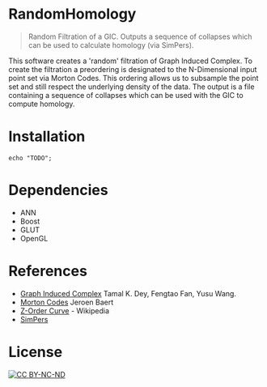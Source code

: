# RandomHomology
> Random Filtration of a GIC. Outputs a sequence of collapses which can be used to 
calculate homology (via SimPers).

This software creates a 'random' filtration of Graph Induced Complex. To create the 
filtration a preordering is designated to the N-Dimensional input point set via Morton 
Codes. This ordering 
allows us to subsample the point set and still respect the underlying density of the 
data. The output is a file containing a sequence of collapses which can be used with the 
GIC to compute 
homology.

# Installation
```
echo "TODO";
```

# Dependencies
- ANN
- Boost
- GLUT
- OpenGL

# References
 - [Graph Induced Complex](http://web.cse.ohio-state.edu/~tamaldey/GIC/gic.html) Tamal K. Dey, Fengtao Fan, Yusu Wang.
 - [Morton Codes](http://www.forceflow.be/2013/10/07/morton-encodingdecoding-through-bit-interleaving-implementations/) Jeroen Baert
 - [Z-Order Curve](https://en.wikipedia.org/wiki/Z-order_curve) - Wikipedia
 - [SimPers](http://web.cse.ohio-state.edu/~tamaldey/SimpPers/SimpPers-software/)

# License
[![CC 
BY-NC-ND](https://licensebuttons.net/l/by-nc-nd/4.0/88x31.png)](https://creativecommons.org/licenses/)

